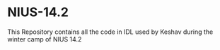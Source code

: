 # NIUS-14.2
This Repository contains all the code in IDL used by Keshav during the winter camp of NIUS 14.2
